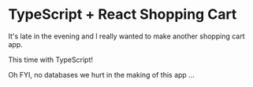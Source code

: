 # TypeScript + React Shopping Cart

It's late in the evening and I really wanted to make another shopping cart app.

This time with TypeScript!

Oh FYI, no databases we hurt in the making of this app ...
